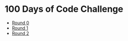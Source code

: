 # 100 Days of Code Challenge 

- [Round 0](https://github.com/EO4wellness/100-days-of-code/blob/master/100dayHistory-EO4Wellness/round-0_log.md) 
- [Round 1](https://github.com/EO4wellness/100-days-of-code/blob/master/100dayHistory-EO4Wellness/round-1_log.md) 
- [Round 2](https://github.com/EO4wellness/100-days-of-code/blob/master/100dayHistory-EO4Wellness/round-2_log.md) 
